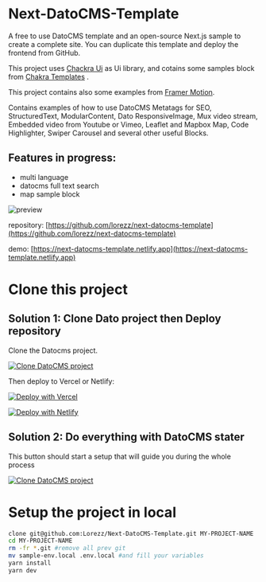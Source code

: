 # Next-DatoCMS-Template

A free to use DatoCMS template and an open-source Next.js sample to create a complete site. You can duplicate this template and deploy the frontend from GitHub.

This project uses [Chackra Ui](https://chakra-ui.com/) as Ui library, and cotains some samples block from [Chakra Templates](https://chakra-templates.dev/) .

This project contains also some examples from [Framer Motion](https://www.framer.com/docs/examples/).

Contains examples of how to use DatoCMS Metatags for SEO, StructuredText, ModularContent, Dato ResponsiveImage, Mux video stream, Embedded video from Youtube or Vimeo, Leaflet and Mapbox Map, Code Highlighter, Swiper Carousel and several other useful Blocks.

## Features in progress:

- multi language
- datocms full text search
- map sample block

![preview](https://www.datocms-assets.com/47575/1625869520-screenshot-2021-07-10-at-00-24-19.png)

repository: [https://github.com/lorezz/next-datocms-template](https://github.com/lorezz/next-datocms-template)

demo: [https://next-datocms-template.netlify.app](https://next-datocms-template.netlify.app)

# Clone this project

## Solution 1: Clone Dato project then Deploy repository

Clone the Datocms project.

[![Clone DatoCMS project](https://dashboard.datocms.com/clone/button.svg)](https://dashboard.datocms.com/clone?projectId=47575&name=Next-DatoCMS-Template)

Then deploy to Vercel or Netlify:

[![Deploy with Vercel](https://vercel.com/button)](https://vercel.com/new/git/external?repository-url=https%3A%2F%2Fgithub.com%2FLorezz%2FNext-DatoCMS-Template.git&env=NEXT_PUBLIC_DATO_KEY,SITE_URL&project-name=my-next-datocms-site&repository-name=my-next-datocms-site&demo-title=Next-DatoCMS-Template&demo-description=A%20free%20DatoCMS%20model%20with%20frontend%20code%20blocks%20to%20create%20a%20complete%20site.%20You%20can%20duplicate%20this%20template%20and%20deploy%20the%20frontend%20from%20GitHub.&demo-url=https%3A%2F%2Fnext-datocms-template.netlify.app&demo-image=https%3A%2F%2Fwww.datocms-assets.com%2F47575%2F1625869520-screenshot-2021-07-10-at-00-24-19.png)

[![Deploy with Netlify](https://www.netlify.com/img/deploy/button.svg)](https://app.netlify.com/start/deploy?repository=https://github.com/lorezz/next-datocms-template#NEXT_PUBLIC_DATO_KEY=YOU-DATOCMS-KEY&SITE_URL=YOUR-NETLIFY-URL)

## Solution 2: Do everything with DatoCMS stater

This button should start a setup that will guide you during the whole process

[![Clone DatoCMS project](https://dashboard.datocms.com/clone/button.svg)](https://dashboard.datocms.com/deploy?repo=Lorezz%2FNext-DatoCMS-Template)

# Setup the project in local

```bash
clone git@github.com:Lorezz/Next-DatoCMS-Template.git MY-PROJECT-NAME
cd MY-PROJECT-NAME
rm -fr *.git #remove all prev git
mv sample-env.local .env.local #and fill your variables
yarn install
yarn dev
```
